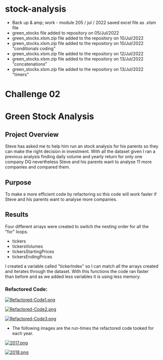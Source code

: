 # stock-analysis
* Back up & amp; work - module 205 / jul / 2022 saved excel file as .xlsm file 
* green_stocks file added to repository on 05/Jul/2022
* green_stocks.xlsm.zip file added to the repository on 10/Jul/2022
* green_stocks.xlsm.zip file added to the repository on 10/Jul/2022 "conditionals coding"
* green_stocks.xlsm.zip file added to the repository on 12/Jul/2022
* green_stocks.xlsm.zip file added to the repository on 13/Jul/2022 "concatenations"
* green_stocks.xlsm.zip file added to the repository on 13/Jul/2022 "timers"

# Challenge 02
# Green Stock Analysis 
## Project Overview

Steve has asked me to help him run an stock analysis for his parents so they can make the right decision in investment. With all the dataset given I ran a previous analysis finding daily volume and yearly return for only one company DQ nevertheless Steve and his parents want to analyse 11 more companies and compared them.

## Purpose

To make a more efficient code by refactoring so this code will work faster if Steve and his parents want to analyse more companies.

## Results
 
Four different arrays were created to switch the nesting order for all the "for" loops. 

 * tickers
 * tickersVolumes
 * tickersStartingPrices
 * tickersEndingPrices

I created a variable called "tickerIndex" so I can match all the arrays created and iterates through the dataset. With this functions the code ran faster than before and as we added less variables it is using less memory.

### Refactored Code:

[![Refactored-Code1.png](https://i.postimg.cc/mZYZ2GjZ/Refactored-Code1.png)](https://postimg.cc/Z0qzV2XX)

[![Refactored-Code2.png](https://i.postimg.cc/dt3fN2hM/Refactored-Code2.png)](https://postimg.cc/1fxMfN0M)

[![Refactored-Code3.png](https://i.postimg.cc/zGnFxvFZ/Refactored-Code3.png)](https://postimg.cc/dhVC1qf4)

* The following images are the run-times the refactored code tooked for each year. 

[![2017.png](https://i.postimg.cc/1RbFbFBn/2017.png)](https://postimg.cc/Wt6tkhQT)

[![2018.png](https://i.postimg.cc/kMN9d3FQ/2018.png)](https://postimg.cc/HjLFQNNn)




